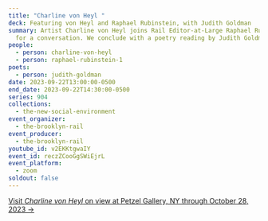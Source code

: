```yaml
---
title: "Charline von Heyl "
deck: Featuring von Heyl and Raphael Rubinstein, with Judith Goldman
summary: Artist Charline von Heyl joins Rail Editor-at-Large Raphael Rubinstein
  for a conversation. We conclude with a poetry reading by Judith Goldman.
people:
  - person: charline-von-heyl
  - person: raphael-rubinstein-1
poets:
  - person: judith-goldman
date: 2023-09-22T13:00:00-0500
end_date: 2023-09-22T14:30:00-0500
series: 904
collections:
  - the-new-social-environment
event_organizer:
  - the-brooklyn-rail
event_producer:
  - the-brooklyn-rail
youtube_id: v2EKKtgwaIY
event_id: reczZCooGgSWiEjrL
event_platform:
  - zoom
soldout: false
---
```

[V﻿isit *Charline von Heyl* on view at Petzel Gallery, NY through October 28, 2023 →](https://www.petzel.com/exhibitions/charline-von-heyl13)